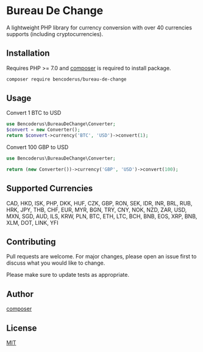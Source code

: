 # Bureau De Change

A lightweight PHP library for currency conversion with over 40 currencies supports (including cryptocurrencies).

## Installation

Requires PHP >= 7.0 and [composer](https://getcomposer.org/) is required to install package.

```bash
composer require bencoderus/bureau-de-change
```

## Usage
Convert 1 BTC to USD
```php
use Bencoderus\BureauDeChange\Converter;
$convert = new Converter();
return $convert->currency('BTC', 'USD')->convert(1);
```
Convert 100 GBP to USD
```php
use Bencoderus\BureauDeChange\Converter;

return (new Converter())->currency('GBP', 'USD')->convert(100);
```

## Supported Currencies
CAD, HKD, ISK, PHP, DKK, HUF, CZK, GBP, RON, SEK, IDR, INR, BRL, RUB, HRK, JPY, THB, CHF, EUR, MYR, BGN, TRY, CNY, NOK, NZD, ZAR, USD, MXN, SGD, AUD, ILS, KRW, PLN, BTC, ETH, LTC, BCH, BNB, EOS, XRP, BNB, XLM, DOT, LINK, YFI

## Contributing
Pull requests are welcome. For major changes, please open an issue first to discuss what you would like to change.

Please make sure to update tests as appropriate.

## Author
[composer](https://biduwe.com/)


## License
[MIT](https://choosealicense.com/licenses/mit/)
